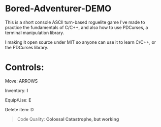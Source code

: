# Bored-Adventurer-DEMO
This is a short console ASCII turn-based roguelite game I've made to practice the fundamentals of C/C++, and also how to use PDCurses, a terminal manipulation library.

I making it open source under MIT so anyone can use it to learn C/C++, or the PDCurses library.

# Controls:

Move: ARROWS

Inventory: I

Equip/Use: E

Delete item: D

> Code Quality: **Colossal Catastrophe, but working**
